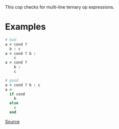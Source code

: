 
This cop checks for multi-line ternary op expressions.

# Examples

```ruby
# bad
a = cond ?
  b : c
a = cond ? b :
    c
a = cond ?
    b :
    c

# good
a = cond ? b : c
a =
  if cond
    b
  else
    c
  end
```

[Source](http://www.rubydoc.info/gems/rubocop/RuboCop/Cop/Style/MultilineTernaryOperator)